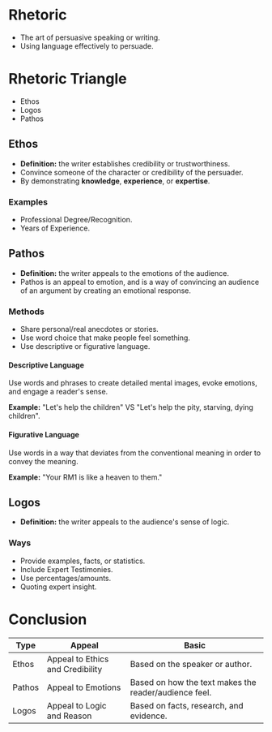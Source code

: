 # Rhetoric

* The art of persuasive speaking or writing.
* Using language effectively to persuade.

# Rhetoric Triangle

* Ethos
* Logos
* Pathos

## Ethos

* **Definition:** the writer establishes credibility or trustworthiness.
* Convince someone of the character or credibility of the persuader.
* By demonstrating **knowledge**, **experience**, or **expertise**.

### Examples

* Professional Degree/Recognition.
* Years of Experience.

## Pathos

* **Definition:** the writer appeals to the emotions of the audience.
* Pathos is an appeal to emotion, and is a way of convincing an audience of an argument by creating an emotional response.

### Methods

* Share personal/real anecdotes or stories.
* Use word choice that make people feel something.
* Use descriptive or figurative language.

#### Descriptive Language

Use words and phrases to create detailed mental images, evoke emotions, and engage a reader's sense.

**Example:** "Let's help the children" VS "Let's help the pity, starving, dying children".

#### Figurative Language

Use words in a way that deviates from the conventional meaning in order to convey the meaning.

**Example:** "Your RM1 is like a heaven to them."

## Logos

* **Definition:** the writer appeals to the audience's sense of logic.

### Ways

* Provide examples, facts, or statistics.
* Include Expert Testimonies.
* Use percentages/amounts.
* Quoting expert insight.

# Conclusion

| Type   | Appeal                           | Basic                                                 |
| ------ | -------------------------------- | ----------------------------------------------------- |
| Ethos  | Appeal to Ethics and Credibility | Based on the speaker or author.                       |
| Pathos | Appeal to Emotions               | Based on how the text makes the reader/audience feel. |
| Logos  | Appeal to Logic and Reason       | Based on facts, research, and evidence.               |

